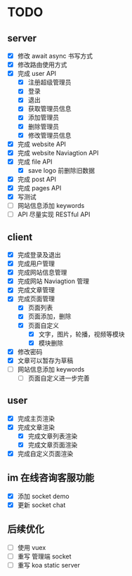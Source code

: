 # TODO

## server

- [x] 修改 await async 书写方式
- [x] 修改路由使用方式
- [x] 完成 user API
  - [x] 注册超级管理员
  - [x] 登录
  - [x] 退出
  - [x] 获取管理员信息
  - [x] 添加管理员
  - [x] 删除管理员
  - [x] 修改管理员信息
- [x] 完成 website API
- [x] 完成 website Naviagtion API
- [x] 完成 file API
  - [x] save logo 前删除旧数据
- [x] 完成 post API
- [x] 完成 pages API
- [x] 写测试
- [ ] 网站信息添加 keywords
- [ ] API 尽量实现 RESTful API

## client

- [x] 完成登录及退出
- [x] 完成用户管理
- [x] 完成网站信息管理
- [x] 完成网站 Naviagtion 管理
- [x] 完成文章管理
- [x] 完成页面管理
  - [x] 页面列表
  - [x] 页面添加，删除
  - [x] 页面自定义
    - [x] 文字，图片，轮播，视频等模块
    - [x] 模块删除
- [x] 修改密码
- [x] 文章可以暂存为草稿
- [ ] 网站信息添加 keywords
  - [ ] 页面自定义进一步完善

## user

- [x] 完成主页渲染
- [x] 完成文章渲染
  - [x] 完成文章列表渲染
  - [x] 完成文章页面渲染
- [x] 完成自定义页面渲染

## im 在线咨询客服功能

- [x] 添加 socket demo
- [x] 更新 socket chat

## 后续优化

- [ ] 使用 vuex
- [ ] 重写 管理端 socket
- [ ] 重写 koa static server
